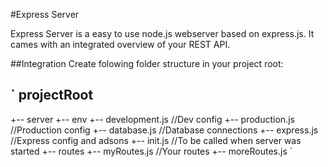 #Express Server

Express Server is a easy to use node.js webserver based on express.js. It cames with an integrated overview of your REST API. 

##Integration
Create folowing folder structure in your project root:

`
projectRoot
--------------------------
+-- server
	+-- env
		+-- development.js		//Dev config
		+-- production.js		//Production config
	+-- database.js				//Database connections
	+-- express.js				//Express config and adsons
	+-- init.js					//To be called when server was started
+-- routes
	+-- myRoutes.js				//Your routes
	+-- moreRoutes.js
`
